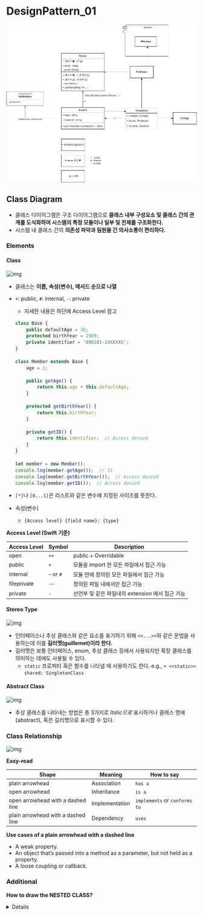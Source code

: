 # DesignPattern_01

![image-20220407221021381](designpattern_01.assets/image-20220407221021381.png)

## Class Diagram

-   클래스 다이어그램은 구조 다이어그램으로 **클래스 내부 구성요소 및 클래스 간의 관계를 도식화하여 시스템의 특정 모듈이나 일부 및 전체를 구조화한다.**
-   시스템 내 클래스 간의 **의존성 파악과 팀원들 간 의사소통이 편리하다.**



### Elements

#### Class

![img](https://blog.kakaocdn.net/dn/dpDiUW/btrb8T3sAU9/USvKxTjpTNuNzT4drkr3ek/img.png)

-   클래스는 **이름, 속성(변수), 메서드 순으로 나열**

-   `+`: public, `#`: internal, `-`: private
    
    - 자세한 내용은 하단에 Access Level 참고
    
    ```typescript
    class Base {
        public defaultAge = 30;
        protected birthYear = 1989;
        private identifier = '890101-1XXXXXX';
    }
    
    class Member extends Base {
        age = 1;
        
        public getAge() {
            return this.age + this.defaultAge;
        }
        
        protected getBirthYear() {
            return this.birthYear;
        }
        
        private getID() {
            return this.identifier;  // Access denied
        }
    }
    
    let member = new Member();
    console.log(member.getAge());  // 31
    console.log(member.getBirthYear());  // Access denied
    console.log(member.getID());  // Access denied
    ```
    
    
    
-   `[*]`나 `[0...1]`은 리스트와 같은 변수에 지정된 사이즈를 뜻한다.

-   속성(변수)
    -   `{Access level} {field name}: {type}`

**Access Level (Swift 기준)**

| Access Level | Symbol | Description |
| --- | --- | --- |
| open | `++` | public + Overridable |
| public | `+` | 모듈을 import 한 모든 파일에서 접근 가능 |
| internal | `~` or `#` | 모듈 안에 정의된 모든 파일에서 접근 가능 |
| fileprivate | `-~` | 정의된 파일 내에서만 접근 가능 |
| private | `-` | 선언부 및 같은 파일내의 extension 에서 접근 가능 |


#### Stereo Type

![img](https://blog.kakaocdn.net/dn/UBY4t/btrb7uC3HQ4/gec0YzkdtvJ8urNOh8Y4vk/img.png)

-   인터페이스나 추상 클래스와 같은 요소를 표기하기 위해 `<<...>>`와 같은 문법을 사용하는데 이를 **길러멧(guillemet)이라 한다.**
-   길러멧은 보통 인터페이스, enum, 추상 클래스 등에서 사용되지만 확장 클래스를 의미하는 데에도 사용될 수 있다.
    - `static` 프로퍼티 혹은 함수를 나타낼 때 사용하기도 한다. e.g., `+ <<static>> shared: SingletonClass`


#### Abstract Class

![img](https://blog.kakaocdn.net/dn/tpAPO/btrcc4QUCCx/OmY8m5pqy9s1dPMLBpq4Mk/img.png)

-   추상 클래스를 나타내는 방법은 총 3가지로 *Italic으로* 표시하거나 클래스 명에 {abstract}, 혹은 길러멧으로 표시할 수 있다.



### Class Relationship

![img](https://blog.kakaocdn.net/dn/Tt5OY/btrci8ZA5yJ/BclKSGo2XXxRHGIcqZIZdk/img.png)

**Easy-read**

| Shape | Meaning | How to say | 
| --- | --- | --- |
| plain arrowhead | Association | `has a` |
| open arrowhead | Inheritance | `is a` |
| open arrowhead with a dashed line | Implementation | `implements` or `conforms to` |
| plain arrowhead with a dashed line| Dependency | `uses` |

**Use cases of a plain arrowhead with a dashed line**

- A weak property.
- An object that’s passed into a method as a parameter, but not held as a property.
- A loose coupling or callback.


### Additional

**How to draw the NESTED CLASS?**

<details>
Hint: using a dot
</details>
 
